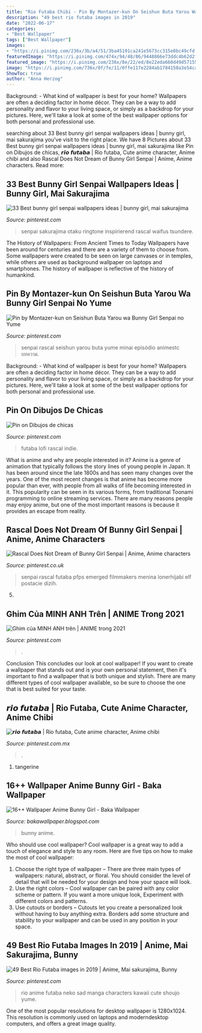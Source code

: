 ```yaml
---
title: "Rio Futaba Chibi - Pin By Montazer-kun On Seishun Buta Yarou Wa Bunny Girl Senpai No Yume"
description: "49 best rio futaba images in 2019"
date: "2022-06-17"
categories:
- "Best Wallpaper"
tags: ["Best Wallpaper"]
images:
- "https://i.pinimg.com/236x/3b/a4/51/3ba45191ca241e5673cc315e8bc49cfd.jpg?nii=t"
featuredImage: "https://i.pinimg.com/474x/94/48/86/9448866e73ddc4b62d2fff4a2885740d.jpg"
featured_image: "https://i.pinimg.com/236x/8e/22/ed/8e22eda660d49d5715576dfb7f830d6c.jpg"
image: "https://i.pinimg.com/736x/0f/fe/11/0ffe117e2284ab1784150a3e54ca7520.jpg"
ShowToc: true
author: "Anna Herzog"
---
```



Background: - What kind of wallpaper is best for your home?
Wallpapers are often a deciding factor in home décor. They can be a way to add personality and flavor to your living space, or simply as a backdrop for your pictures. Here, we'll take a look at some of the best wallpaper options for both personal and professional use.

	

		
searching about 33 Best bunny girl senpai wallpapers ideas | bunny girl, mai sakurajima you've visit to the right place. We have 8 Pictures about 33 Best bunny girl senpai wallpapers ideas | bunny girl, mai sakurajima like Pin on Dibujos de chicas, 𝙧𝙞𝙤 𝙛𝙪𝙩𝙖𝙗𝙖 | Rio futaba, Cute anime character, Anime chibi and also Rascal Does Not Dream of Bunny Girl Senpai | Anime, Anime characters. Read more:
		
    
## 33 Best Bunny Girl Senpai Wallpapers Ideas | Bunny Girl, Mai Sakurajima

<img loading=lazy src="https://i.pinimg.com/474x/94/48/86/9448866e73ddc4b62d2fff4a2885740d.jpg" onerror="this.onerror=null;this.src='https://tse3.mm.bing.net/th?id=OIP.gNp-kUR-pklPEAOYYw75tAAAAA&amp;pid=15.1';" alt="33 Best bunny girl senpai wallpapers ideas | bunny girl, mai sakurajima">

_Source: pinterest.com_

>senpai sakurajima otaku ringtone inspirierend rascal waifus tsundere. 

	

The History of Wallpapers: From Ancient Times to Today
Wallpapers have been around for centuries and there are a variety of them to choose from. Some wallpapers were created to be seen on large canvases or in temples, while others are used as background wallpaper on laptops and smartphones. The history of wallpaper is reflective of the history of humankind.

    
## Pin By Montazer-kun On Seishun Buta Yarou Wa Bunny Girl Senpai No Yume

<img loading=lazy src="https://i.pinimg.com/736x/0f/fe/11/0ffe117e2284ab1784150a3e54ca7520.jpg" onerror="this.onerror=null;this.src='https://tse3.mm.bing.net/th?id=OIP.HU7DGGRN8UbBH6TdvjlYkwHaEK&amp;pid=15.1';" alt="Pin by Montazer-kun on Seishun Buta Yarou wa Bunny Girl Senpai no Yume">

_Source: pinterest.com_

>senpai rascal seishun yarou buta yume minai episódio animestc บทความ. 

	

Background: - What kind of wallpaper is best for your home?
Wallpapers are often a deciding factor in home décor. They can be a way to add personality and flavor to your living space, or simply as a backdrop for your pictures. Here, we'll take a look at some of the best wallpaper options for both personal and professional use.

    
## Pin On Dibujos De Chicas

<img loading=lazy src="https://i.pinimg.com/736x/58/2a/7d/582a7defdc5b2d2b61dc665da547a922.jpg" onerror="this.onerror=null;this.src='https://tse4.mm.bing.net/th?id=OIP.Q3qh_xfVNEuxVKbW-8NoFAHaHa&amp;pid=15.1';" alt="Pin on Dibujos de chicas">

_Source: pinterest.com_

>futaba lofi rascal indie. 

	

What is anime and why are people interested in it?
Anime is a genre of animation that typically follows the story lines of young people in Japan. It has been around since the late 1800s and has seen many changes over the years. One of the most recent changes is that anime has become more popular than ever, with people from all walks of life becoming interested in it. This popularity can be seen in its various forms, from traditional Toonami programming to online streaming services. There are many reasons people may enjoy anime, but one of the most important reasons is because it provides an escape from reality.

    
## Rascal Does Not Dream Of Bunny Girl Senpai | Anime, Anime Characters

<img loading=lazy src="https://i.pinimg.com/736x/88/b8/1f/88b81fb121fae53ce930625bad19109f.jpg" onerror="this.onerror=null;this.src='https://tse4.mm.bing.net/th?id=OIP.hNMY9I9IF8KVFRV-93nEHgHaHa&amp;pid=15.1';" alt="Rascal Does Not Dream of Bunny Girl Senpai | Anime, Anime characters">

_Source: pinterest.co.uk_

>senpai rascal futaba pfps emerged filmmakers menina lonerhijabi elf postacie dizih. 

	

5.

    
## Ghim Của MINH ANH Trên | ANIME Trong 2021

<img loading=lazy src="https://i.pinimg.com/736x/24/93/12/249312b19635d9166208f02117074f0f.jpg" onerror="this.onerror=null;this.src='https://tse2.mm.bing.net/th?id=OIP.rYa-fhmwTcU0zySk5lehAwHaHa&amp;pid=15.1';" alt="Ghim của MINH ANH trên | ANIME trong 2021">

_Source: pinterest.com_

>. 

	

Conclusion
This concludes our look at cool wallpaper! If you want to create a wallpaper that stands out and is your own personal statement, then it's important to find a wallpaper that is both unique and stylish. There are many different types of cool wallpaper available, so be sure to choose the one that is best suited for your taste.

    
## 𝙧𝙞𝙤 𝙛𝙪𝙩𝙖𝙗𝙖 | Rio Futaba, Cute Anime Character, Anime Chibi

<img loading=lazy src="https://i.pinimg.com/236x/3b/a4/51/3ba45191ca241e5673cc315e8bc49cfd.jpg?nii=t" onerror="this.onerror=null;this.src='https://tse1.mm.bing.net/th?id=OIP.LYzbB1KYXpe7AaSrPtnRZgAAAA&amp;pid=15.1';" alt="𝙧𝙞𝙤 𝙛𝙪𝙩𝙖𝙗𝙖 | Rio futaba, Cute anime character, Anime chibi">

_Source: pinterest.com.mx_

>. 

	

1. tangerine 

    
## 16++ Wallpaper Anime Bunny Girl - Baka Wallpaper

<img loading=lazy src="https://cache.desktopnexus.com/thumbseg/1542/1542737-bigthumbnail.jpg" onerror="this.onerror=null;this.src='https://tse1.mm.bing.net/th?id=OIP._w0358ifMp_aVWaifRrkXwAAAA&amp;pid=15.1';" alt="16++ Wallpaper Anime Bunny Girl - Baka Wallpaper">

_Source: bakawallpaper.blogspot.com_

>bunny anime. 

	

Who should use cool wallpaper?
Cool wallpaper is a great way to add a touch of elegance and style to any room. Here are five tips on how to make the most of cool wallpaper: 
1) Choose the right type of wallpaper – There are three main types of wallpapers: natural, abstract, or floral. You should consider the level of detail that will be needed for your design and how your space will look. 
2) Use the right colors – Cool wallpaper can be paired with any color scheme or pattern. If you want a more unique look, Experiment with different colors and patterns. 
3) Use cutouts or borders – Cutouts let you create a personalized look without having to buy anything extra. Borders add some structure and stability to your wallpaper and can be used in any position in your space.

    
## 49 Best Rio Futaba Images In 2019 | Anime, Mai Sakurajima, Bunny

<img loading=lazy src="https://i.pinimg.com/236x/8e/22/ed/8e22eda660d49d5715576dfb7f830d6c.jpg" onerror="this.onerror=null;this.src='https://tse4.mm.bing.net/th?id=OIP.wgXwPa3VOprmiSexonQFGQAAAA&amp;pid=15.1';" alt="49 Best Rio Futaba images in 2019 | Anime, Mai sakurajima, Bunny">

_Source: pinterest.com_

>rio anime futaba neko sad manga characters kawaii cute shoujo yume. 

	

One of the most popular resolutions for desktop wallpaper is 1280x1024. This resolution is commonly used on laptops and moderndesktop computers, and offers a great image quality.

